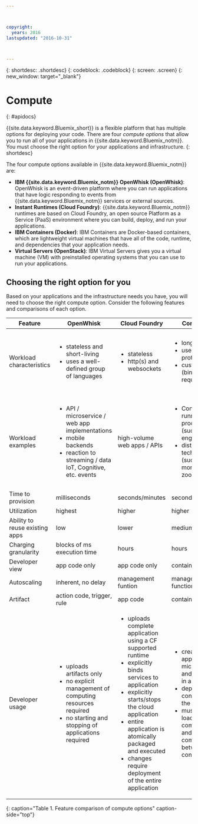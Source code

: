 ```yaml
---



copyright:
  years: 2016
lastupdated: "2016-10-31"



---
```


{: shortdesc: .shortdesc}
{: codeblock: .codeblock}
{: screen: .screen}
{: new_window: target="_blank"}

# Compute
{: #apidocs}

{{site.data.keyword.Bluemix_short}} is a flexible platform that has multiple options for deploying your code. There are four *compute options* that allow you to run all of your applications in {{site.data.keyword.Bluemix_notm}}. You must choose the right option for your applications and infrastructure.
{: shortdesc}

The four compute options available in {{site.data.keyword.Bluemix_notm}} are:
* **IBM {{site.data.keyword.Bluemix_notm}} OpenWhisk (OpenWhisk)**: OpenWhisk is an event-driven platform where you can run applications that have logic responding to events from {{site.data.keyword.Bluemix_notm}} services or external sources.
* **Instant Runtimes (Cloud Foundry)**: {{site.data.keyword.Bluemix_notm}} runtimes are based on Cloud Foundry, an open source Platform as a Service (PaaS) environment where you can build, deploy, and run your applications.
* **IBM Containers (Docker)**: IBM Containers are Docker-based containers, which are lightweight virtual machines that have all of the code, runtime, and dependencies that your application needs.
* **Virtual Servers (OpenStack)**: IBM Virtual Servers gives you a virtual machine (VM) with preinstalled operating systems that you can use to run your applications.

## Choosing the right option for you

Based on your applications and the infrastructure needs you have, you will need to choose the right compute option. Consider the following features and comparisons of each option.

| Feature | OpenWhisk | Cloud Foundry | Containers | Virtual Servers |
|--------- |----------- |--------------- |------------ |-----------------|
|Workload characteristics | <ul><li>stateless and short-living</li> <li>uses a well-defined group of languages</li></ul> | <ul><li>stateless</li><li>http(s) and websockets</li></ul> | <ul><li>longer-living</li><li>uses any protocol</li><li>custom OS (binaries required)</li></ul> | <ul><li>allows OS customizations and full OS control</li><li>stronger isolation requirements</li></ul> |
|Workload examples | <ul><li>API / microservice / web app implementations</li><li>mobile backends</li><li>reaction to streaming / data IoT, Cognitive, etc. events</li></ul> | high-volume web apps / APIs | <ul><li>Continuously running processes (such as game engines)</li><li>distributed technologies (such as mongodb or zookeeper)</li></ul> | <ul><li>apps having special OS requirements</li><li>apps packaged into existing VM images</li><li>live-videostreams (resource-heavy)</li></ul> |
|Time to provision | milliseconds | seconds/minutes | seconds/minutes | minutes |
|Utilization | highest | higher | higher | high |
|Ability to reuse existing apps | low | lower | medium | high |
|Charging granularity | blocks of ms execution time | hours | hours | hours |
|Developer view | app code only | app code only | container | VM |
|Autoscaling | inherent, no delay | management funtion | management function | management function|
|Artifact | action code, trigger, rule | app code | container | VM |
|Developer usage | <ul><li>uploads artifacts only</li><li>no explicit management of computing resources required</li><li>no starting and stopping of applications required</li></ul> |<ul><li>uploads complete application using a CF supported runtime</li><li>explicitly binds services to application</li><li>explicitly starts/stops the cloud application</li><li>entire application is atomically packaged and executed</li><li>changes require deployment of the entire application</li></ul> | <ul><li>creates application or microservices and packages in a container</li><li>deploys the container to the server</li><li>must manage loading Docker components and all communication between containers</li></ul> |<ul><li>installs or clones an existing OS, packages the OS in a VM image, and deploys to the server</li><li>developer must start and stop the entire VM</li></ul> |
{: caption="Table 1. Feature comparison of compute options" caption-side="top"}
